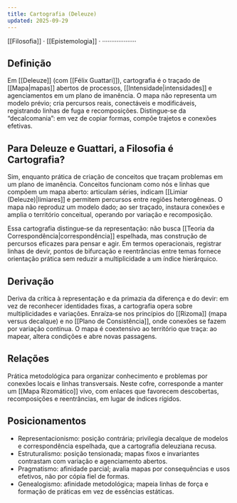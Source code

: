 ```yaml
---
title: Cartografia (Deleuze)
updated: 2025-09-29
---
```

[[Filosofia]] · [[Epistemologia]] ·
···················
## Definição

Em [[Deleuze]] (com [[Félix Guattari]]), cartografia é o traçado de [[Mapa|mapas]] abertos de processos, [[Intensidade|intensidades]] e agenciamentos em um plano de imanência. O mapa não representa um modelo prévio; cria percursos reais, conectáveis e modificáveis, registrando linhas de fuga e recomposições. Distingue‑se da “decalcomania”: em vez de copiar formas, compõe trajetos e conexões efetivas.

## Para Deleuze e Guattari, a Filosofia é Cartografia?

Sim, enquanto prática de criação de conceitos que traçam problemas em um plano de imanência. Conceitos funcionam como nós e linhas que compõem um mapa aberto: articulam séries, indicam [[Limiar (Deleuze)|limiares]] e permitem percursos entre regiões heterogêneas. O mapa não reproduz um modelo dado; ao ser traçado, instaura conexões e amplia o território conceitual, operando por variação e recomposição.

Essa cartografia distingue‑se da representação: não busca [[Teoria da Correspondência|correspondência]] espelhada, mas construção de percursos eficazes para pensar e agir. Em termos operacionais, registrar linhas de devir, pontos de bifurcação e reentrâncias entre temas fornece orientação prática sem reduzir a multiplicidade a um índice hierárquico.

## Derivação

Deriva da crítica à representação e da primazia da diferença e do devir: em vez de reconhecer identidades fixas, a cartografia opera sobre multiplicidades e variações. Enraíza‑se nos princípios do [[Rizoma]] (mapa versus decalque) e no [[Plano de Consistência]], onde conexões se fazem por variação contínua. O mapa é coextensivo ao território que traça: ao mapear, altera condições e abre novas passagens.

## Relações

Prática metodológica para organizar conhecimento e problemas por conexões locais e linhas transversais. Neste cofre, corresponde a manter um [[Mapa Rizomático]] vivo, com enlaces que favorecem descobertas, recomposições e reentrâncias, em lugar de índices rígidos.

## Posicionamentos

- Representacionismo: posição contrária; privilegia decalque de modelos e correspondência espelhada, que a cartografia deleuziana recusa.
- Estruturalismo: posição tensionada; mapas fixos e invariantes contrastam com variação e agenciamento abertos.
- Pragmatismo: afinidade parcial; avalia mapas por consequências e usos efetivos, não por cópia fiel de formas.
- Genealogismo: afinidade metodológica; mapeia linhas de força e formação de práticas em vez de essências estáticas.
